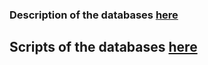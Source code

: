 ### Description of the databases [here](<../Week_01/movie_pc_ships.pdf/>)

## Scripts of the databases [here](<../Week_01/Scripts/>)

